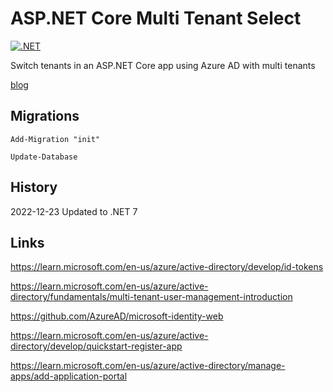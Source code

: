 # ASP.NET Core Multi Tenant Select

[![.NET](https://github.com/damienbod/AspNetCoreTenantSelect/actions/workflows/dotnet.yml/badge.svg)](https://github.com/damienbod/AspNetCoreTenantSelect/actions/workflows/dotnet.yml)

Switch tenants in an ASP.NET Core app using Azure AD with multi tenants

[blog](https://damienbod.com/2022/10/31/switch-tenants-in-an-asp-net-core-app-using-azure-ad-with-multi-tenants/)

## Migrations

```
Add-Migration "init"

Update-Database
```

## History

2022-12-23 Updated to .NET 7

## Links

https://learn.microsoft.com/en-us/azure/active-directory/develop/id-tokens

https://learn.microsoft.com/en-us/azure/active-directory/fundamentals/multi-tenant-user-management-introduction

https://github.com/AzureAD/microsoft-identity-web

https://learn.microsoft.com/en-us/azure/active-directory/develop/quickstart-register-app

https://learn.microsoft.com/en-us/azure/active-directory/manage-apps/add-application-portal